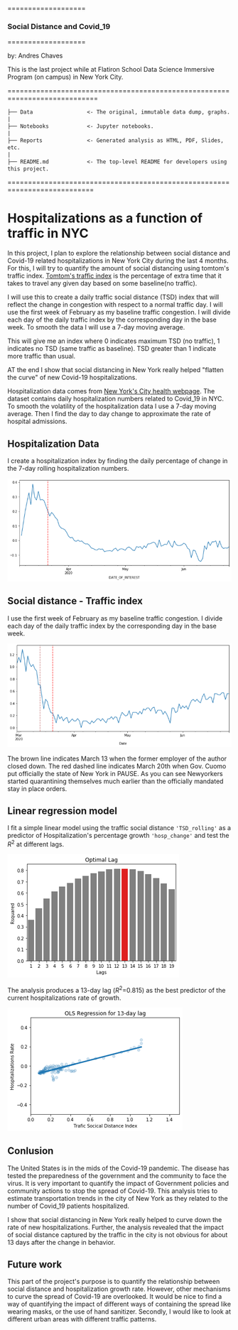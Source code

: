 ===================
### Social Distance and Covid_19
===================

by: Andres Chaves

This is the last project while at Flatiron School Data Science Immersive Program (on campus) in New York City.

============================================================================

    ├── Data                 <- The original, immutable data dump, graphs.
    |
    ├── Notebooks            <- Jupyter notebooks.
    |
    ├── Reports              <- Generated analysis as HTML, PDF, Slides, etc.
    |
    ├── README.md            <- The top-level README for developers using this project.



===========================================================================

# Hospitalizations as a function of traffic in NYC


In this project, I plan to explore the relationship between social distance and Covid-19 related hospitalizations in New York City during the last 4 months.
For this, I will try to quantify the amount of social distancing using tomtom's traffic index. [Tomtom's traffic index](https://www.tomtom.com/en_gb/traffic-index/new-york-traffic/) is the percentage of extra time that it takes to travel any given day based on some baseline(no traffic).

I will use this to create a daily traffic social distance (TSD) index that will reflect the change in congestion with respect to a normal traffic day. I will use the first week of February as my baseline traffic congestion. I will divide each day of the daily traffic index by the corresponding day in the base week. To smooth the data I will use a 7-day moving average.

This will give me an index where 0 indicates maximum TSD (no traffic), 1 indicates no TSD (same traffic as baseline). TSD greater than 1 indicate more traffic than usual.

AT the end I show that social distancing in New York really helped "flatten the curve" of new Covid-19 hospitalizations.  

Hospitalization data comes from [New York's City health webpage](https://www1.nyc.gov/site/doh/covid/covid-19-data.page). The dataset contains daily hospitalization numbers related to Covid_19 in NYC. To smooth the volatility of the hospitalization data I use a 7-day moving average. Then I find the day to day change to approximate the rate of hospital admissions.

## Hospitalization Data

I create a hospitalization index by finding the daily percentage of change in the 7-day rolling hospitalization numbers.

![hospitalization rate](/Data/hospitalization_rate_of_change.png)


## Social distance - Traffic index

I use the first week of February as my baseline traffic congestion. I divide each day of the daily traffic index by the corresponding day in the base week.

![TSD](/Data/TSD_index.png)

The brown line indicates March 13 when the former employer of the author closed down. The red dashed line indicates March 20th when Gov. Cuomo put officially the state of New York in PAUSE.
As you can see Newyorkers started quarantining themselves much earlier than the officially mandated stay in place orders.   


## Linear regression model

I fit a simple linear model using the traffic social distance `'TSD_rolling'` as a predictor of Hospitalization's percentage growth `'hosp_change'` and test the $R^{2}$ at different lags.

![optimal lag](/Data/optimal_lag.png)

The analysis produces a 13-day lag ($R^{2}$=0.815) as the best predictor of the current hospitalizations rate of growth.

![13 lat regression](/Data/OLS_regression_13_day_lag.png)

## Conlusion

The United States is in the mids of the Covid-19 pandemic. The disease has tested the preparedness of the government and the community to face the virus. It is very important to quantify the impact of Government policies and community actions to stop the spread of Covid-19.  This analysis tries to estimate transportation trends in the city of New York as they related to the number of Covid_19 patients hospitalized.

I show that social distancing in New York really helped to curve down the rate of new hospitalizations.  Further, the analysis revealed that the impact of social distance captured by the traffic in the city is not obvious for about 13 days after the change in behavior.

## Future work

This part of the project's purpose is to quantify the relationship between social distance and hospitalization growth rate. However, other mechanisms to curve the spread of Covid-19 are overlooked. It would be nice to find a way of quantifying the impact of different ways of containing the spread like wearing masks, or the use of hand sanitizer.
Secondly, I would like to look at different urban areas with different traffic patterns.

